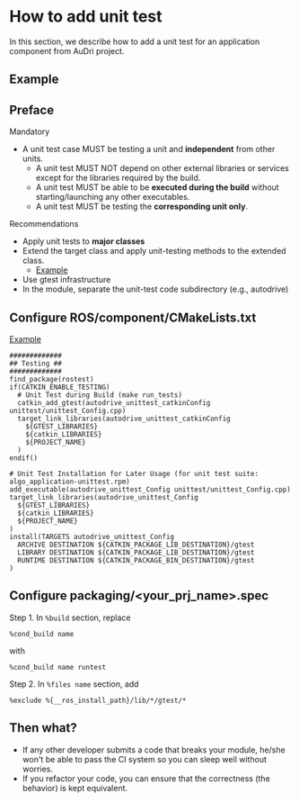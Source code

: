 # How to add unit test

In this section, we describe how to add a unit test for an application component from AuDri project.

## Example

## Preface

Mandatory

- A unit test case MUST be testing a unit and **independent** from other units.
  - A unit test MUST NOT depend on other external libraries or services except for the libraries required by the build.
  - A unit test MUST be able to be **executed during the build** without starting/launching any other executables.
  - A unit test MUST be testing the **corresponding unit only**.


Recommendations

- Apply unit tests to **major classes**
- Extend the target class and apply unit-testing methods to the extended class.
  - [Example](../ROS/autodrive/unittest/unittest_Config.cpp)
- Use gtest infrastructure
- In the module, separate the unit-test code subdirectory (e.g., autodrive)


## Configure ROS/component/CMakeLists.txt

[Example](../ROS/autodrive/CMakeLists.txt)

```
#############
## Testing ##
#############
find_package(rostest)
if(CATKIN_ENABLE_TESTING)
  # Unit Test during Build (make run_tests)
  catkin_add_gtest(autodrive_unittest_catkinConfig unittest/unittest_Config.cpp)
  target_link_libraries(autodrive_unittest_catkinConfig
    ${GTEST_LIBRARIES}
    ${catkin_LIBRARIES}
    ${PROJECT_NAME}
  )
endif()

# Unit Test Installation for Later Usage (for unit test suite: algo_application-unittest.rpm)
add_executable(autodrive_unittest_Config unittest/unittest_Config.cpp)
target_link_libraries(autodrive_unittest_Config
  ${GTEST_LIBRARIES}
  ${catkin_LIBRARIES}
  ${PROJECT_NAME}
)
install(TARGETS autodrive_unittest_Config
  ARCHIVE DESTINATION ${CATKIN_PACKAGE_LIB_DESTINATION}/gtest
  LIBRARY DESTINATION ${CATKIN_PACKAGE_LIB_DESTINATION}/gtest
  RUNTIME DESTINATION ${CATKIN_PACKAGE_BIN_DESTINATION}/gtest
)
```

## Configure packaging/<your_prj_name>.spec

Step 1. In ```%build``` section, replace
```
%cond_build name
```
with
```
%cond_build name runtest
```
Step 2. In ```%files name``` section, add
```
%exclude %{__ros_install_path}/lib/*/gtest/*
```

## Then what?

- If any other developer submits a code that breaks your module, he/she won't be able to pass the CI system so you can sleep well without worries.
- If you refactor your code, you can ensure that the correctness (the behavior) is kept equivalent.

